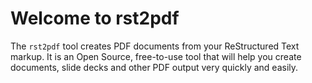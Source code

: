 # Welcome to rst2pdf

The `rst2pdf` tool creates PDF documents from your ReStructured Text markup.  It is an Open Source, free-to-use tool that will help you create documents, slide decks and other PDF output very quickly and easily.
